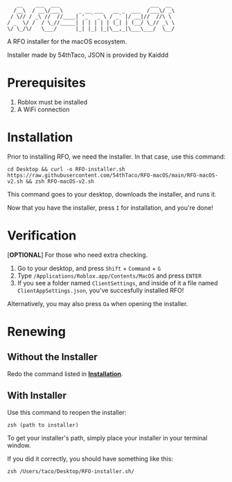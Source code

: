 ```
   __    ___  ___                             ___  __    
  /__\  / __\/___\     _ __ ___   __ _  ___  /___\/ _\   
 / \// / _\ //  //____| '_ ` _ \ / _` |/ __|//  //\ \    
/ _  \/ /  / \_//_____| | | | | | (_| | (__/ \_// _\ \   
\/ \_/\/   \___/      |_| |_| |_|\__,_|\___\___/  \__/  
```

A RFO installer for the macOS ecosystem.

Installer made by 54thTaco, JSON is provided by Kaiddd

# Prerequisites 
1. Roblox must be installed
2. A WiFi connection

# Installation
Prior to installing RFO, we need the installer. In that case, use this command:
```
cd Desktop && curl -o RFO-installer.sh https://raw.githubusercontent.com/54thTaco/RFO-macOS/main/RFO-macOS-v2.sh && zsh RFO-macOS-v2.sh
```
This command goes to your desktop, downloads the installer, and runs it. 

Now that you have the installer, press `I` for installation, and you're done!

# Verification
[**OPTIONAL**] For those who need extra checking.
1. Go to your desktop, and press `Shift` + `Command` + `G`
2. Type `/Applications/Roblox.app/Contents/MacOS` and press `ENTER`
3. If you see a folder named `ClientSettings`, and inside of it a file named `ClientAppSettings.json`, you've succesfully installed RFO!

Alternatively, you may also press `Oa` when opening the installer.

# Renewing
## Without the Installer

Redo the command listed in [**Installation**](https://github.com/54thTaco/RFO-macOS#installation).

## With Installer

Use this command to reopen the installer:
```
zsh (path to installer)
```
To get your installer's path, simply place your installer in your terminal window.

If you did it correctly, you should have something like this:
```
zsh /Users/taco/Desktop/RFO-installer.sh/
```
